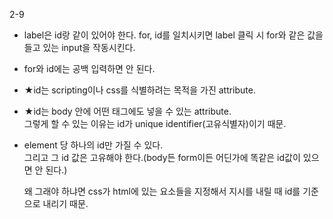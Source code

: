 2-9  
- label은 id랑 같이 있어야 한다. for, id를 일치시키면 label 클릭 시 for와 같은 값을 들고 있는 input을 작동시킨다.

- for와 id에는 공백 입력하면 안 된다.

- ★id는 scripting이나 css를 식별하려는 목적을 가진 attribute.

- ★id는 body 안에 어떤 태그에도 넣을 수 있는 attribute.  
그렇게 할 수 있는 이유는 id가 unique identifier(고유식별자)이기 때문.  

- element 당 하나의 id만 가질 수 있다.  
그리고 그 id 값은 고유해야 한다.(body든 form이든 어딘가에 똑같은 id값이 있으면 안 된다.)  
  
  왜 그래야 하냐면 css가 html에 있는 요소들을 지정해서 지시를 내릴 때 id를 기준으로 내리기 때문.